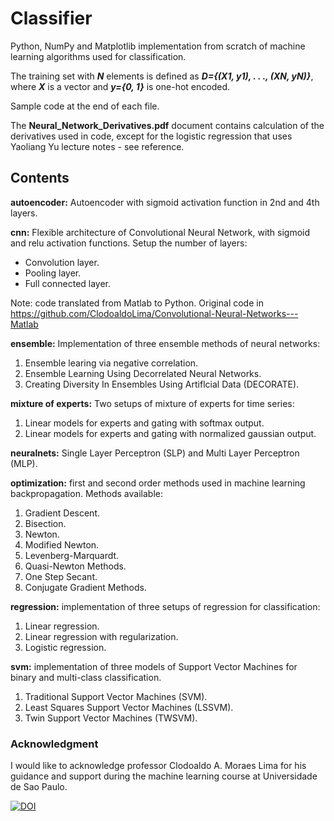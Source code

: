 # Classifier

Python, NumPy and Matplotlib implementation from scratch of machine learning algorithms used for classification.

The training set with ***N*** elements is defined as ***D={(X1, y1), . . ., (XN, yN)}***, where ***X*** is a vector and ***y={0, 1}*** is one-hot encoded.

Sample code at the end of each file.

The **Neural_Network_Derivatives.pdf** document contains calculation of the derivatives used in code, except for the logistic regression that uses Yaoliang Yu lecture notes - see reference.

## Contents
**autoencoder:** Autoencoder with sigmoid activation function in 2nd and 4th layers.

**cnn:** 
Flexible architecture of Convolutional Neural Network, with sigmoid and relu activation functions. Setup the number of layers:
- Convolution layer.
- Pooling layer.
- Full connected layer.

Note: code translated from Matlab to Python. Original code in https://github.com/ClodoaldoLima/Convolutional-Neural-Networks---Matlab

**ensemble:** Implementation of three ensemble methods of neural networks:
1. Ensemble learing via negative correlation.
1. Ensemble Learning Using Decorrelated Neural Networks.
1. Creating Diversity In Ensembles Using Artiflcial Data (DECORATE).

**mixture of experts:** Two setups of mixture of experts for time series:
1. Linear models for experts and gating with softmax output.
1. Linear models for experts and gating with normalized gaussian output.

**neuralnets:** Single Layer Perceptron (SLP) and Multi Layer Perceptron (MLP).

**optimization:** first and second order methods used in machine learning backpropagation. Methods available:

1. Gradient Descent.
1. Bisection.
1. Newton.
1. Modified Newton.
1. Levenberg-Marquardt.
1. Quasi-Newton Methods.
1. One Step Secant.
1. Conjugate Gradient Methods.

**regression:** implementation of three setups of regression for classification:
1. Linear regression.
1. Linear regression with regularization.
1. Logistic regression.

**svm:** implementation of three models of Support Vector Machines for binary and multi-class classification.
1. Traditional Support Vector Machines (SVM).
1. Least Squares Support Vector Machines (LSSVM).
1. Twin Support Vector Machines (TWSVM).



### Acknowledgment
I would like to acknowledge professor Clodoaldo A. Moraes Lima for his guidance and support during the machine learning course at Universidade de Sao Paulo.

[![DOI](https://zenodo.org/badge/279084447.svg)](https://zenodo.org/badge/latestdoi/279084447)
